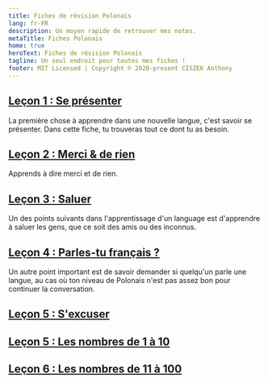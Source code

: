 ```yaml
---
title: Fiches de révision Polonais
lang: fr-FR
description: Un moyen rapide de retrouver mes notes.
metaTitle: Fiches Polonais
home: true
heroText: Fiches de révision Polonais
tagline: Un seul endroit pour toutes mes fiches !
footer: MIT Licensed | Copyright © 2020-present CISZEK Anthony
---
```


## [Leçon 1 : Se présenter](./lessons/basics/1-se-presenter.md)
La première chose à apprendre dans une nouvelle langue, c'est savoir se présenter. Dans cette fiche, tu trouveras tout ce dont tu as besoin.

## [Leçon 2 : Merci & de rien](./lessons/basics/2-merci-et-de-rien)
Apprends à dire merci et de rien.

## [Leçon 3 : Saluer](./lessons/basics/3-saluer)
Un des points suivants dans l'apprentissage d'un language est d'apprendre à saluer les gens, que ce soit des amis ou des inconnus.

## [Leçon 4 : Parles-tu français ?](./lessons/basics/4-parles-tu-français.md)
Un autre point important est de savoir demander si quelqu'un parle une langue, au cas où ton niveau de Polonais n'est pas assez bon pour continuer la conversation.

## [Leçon 5 : S'excuser](./lessons/basics/5-s-excuser.md)

## [Leçon 5 : Les nombres de 1 à 10](./lessons/basics/6-les-nombres-de-1-a-10)

## [Leçon 6 : Les nombres de 11 à 100](./lessons/basics/7-les-nombres-de-11-a-100)
